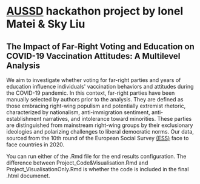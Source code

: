 # [AUSSD](https://infra4nextgen.com) hackathon project by Ionel Matei & Sky Liu
## The Impact of Far-Right Voting and Education on COVID-19 Vaccination Attitudes: A Multilevel Analysis
We aim to investigate whether voting for far-right parties and years of education influence individuals' vaccination behaviors and attitudes during the COVID-19 pandemic. In this context, far-right parties have been manually selected by authors prior to the analysis. They are defined as those embracing right-wing populism and potentially extremist rhetoric, characterized by nationalism, anti-immigration sentiment, anti-establishment narratives, and intolerance toward minorities. These parties are distinguished from mainstream right-wing groups by their exclusionary ideologies and polarizing challenges to liberal democratic norms. Our data, sourced from the 10th round of the European Social Survey [(ESS)](https://www.europeansocialsurvey.org) face to face countries in 2020.

You can run either of the .Rmd file for the end results configuration. The difference between Project_Code&Visualisation.Rmd and Project_VisualisationOnly.Rmd is whether the code is included in the final .html documenet. 
